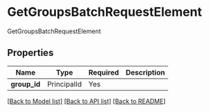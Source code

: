 # GetGroupsBatchRequestElement

GetGroupsBatchRequestElement

## Properties
| Name | Type | Required | Description |
| ------------ | ------------- | ------------- | ------------- |
**group_id** | PrincipalId | Yes |  |


[[Back to Model list]](../../../README.md#models-v2-link) [[Back to API list]](../../../README.md#documentation-for-api-endpoints) [[Back to README]](../../../README.md)
